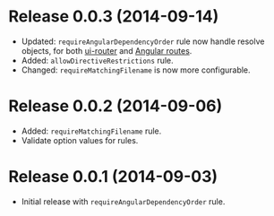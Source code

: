 # Release 0.0.3 (2014-09-14)

- Updated: `requireAngularDependencyOrder` rule now handle resolve objects, for both
[ui-router](http://angular-ui.github.io/ui-router/) and [Angular routes](https://docs.angularjs.org/tutorial/step_07).
- Added: `allowDirectiveRestrictions` rule.
- Changed: `requireMatchingFilename` is now more configurable.

# Release 0.0.2 (2014-09-06)

- Added: `requireMatchingFilename` rule.
- Validate option values for rules.

# Release 0.0.1 (2014-09-03)

- Initial release with `requireAngularDependencyOrder` rule.
